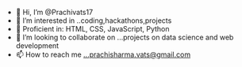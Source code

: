 - 👋 Hi, I’m @Prachivats17
- 👀 I’m interested in ..coding,hackathons,projects
- 🔧 Proficient in: HTML, CSS, JavaScript, Python
- 💞️ I’m looking to collaborate on ...projects on data science and web development 
- 📫 How to reach me ...prachisharma.vats@gmail.com
<!---
Prachivats17/Prachivats17 is a ✨ special ✨ repository because its `README.md` (this file) appears on your GitHub profile.
You can click the Preview link to take a look at your changes.
--->
